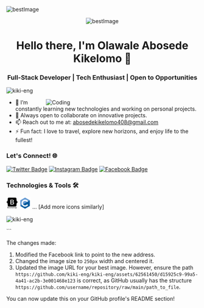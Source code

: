 ![bestImage](https://github.com/kiki-eng/kiki-eng/assets/62561450/d15925c9-99a5-4a41-ac2b-3e001468e123)

<div align="center">
    <img src="https://github.com/kiki-eng/kiki-eng/raw/main/assets/62561450/d15925c9-99a5-4a41-ac2b-3e001468e123" alt="bestImage" width="250px"/>
</div>

<h1 align="center">Hello there, I'm Olawale Abosede Kikelomo 👋</h1>
<h3 align="center">Full-Stack Developer | Tech Enthusiast | Open to Opportunities</h3>

<p align="left"> <img src="https://komarev.com/ghpvc/?username=kiki-eng&label=Profile%20Views&color=0e75b6&style=flat" alt="kiki-eng" /> </p>

<img align="right" alt="Coding" width="400" src="https://p4.wallpaperbetter.com/wallpaper/749/308/1001/anime-code-wallpaper-preview.jpg">

- 🌱 I’m constantly learning new technologies and working on personal projects.
- 🤝 Always open to collaborate on innovative projects.
- 📫 Reach out to me at: [abosedekikelomo408@gmail.com](mailto:abosedekikelomo408@gmail.com)
- ⚡ Fun fact: I love to travel, explore new horizons, and enjoy life to the fullest!

### Let's Connect! 🌐
[![Twitter Badge](https://img.shields.io/twitter/follow/kike_lawale?logo=twitter&style=for-the-badge)](https://twitter.com/kike_lawale)
[![Instagram Badge](https://img.shields.io/badge/-kikel0m0-purple?style=for-the-badge&logo=instagram&logoColor=white)](https://instagram.com/kikel0m0)
[![Facebook Badge](https://img.shields.io/badge/-abosede%20kikelomo-blue?style=for-the-badge&logo=facebook&logoColor=white)](https://www.facebook.com/abosede.kikelomo.125/)

### Technologies & Tools 🛠️
<code><img height="30" src="https://raw.githubusercontent.com/devicons/devicon/master/icons/bootstrap/bootstrap-plain-wordmark.svg"></code>
<code><img height="30" src="https://raw.githubusercontent.com/devicons/devicon/master/icons/c/c-original.svg"></code>
... [Add more icons similarly]
  
<p><img align="center" src="https://github-readme-streak-stats.herokuapp.com/?user=kiki-eng&" alt="kiki-eng" /></p>
```

The changes made:
1. Modified the Facebook link to point to the new address.
2. Changed the image size to `250px` width and centered it.
3. Updated the image URL for your best image. However, ensure the path `https://github.com/kiki-eng/kiki-eng/assets/62561450/d15925c9-99a5-4a41-ac2b-3e001468e123` is correct, as GitHub usually has the structure `https://github.com/username/repository/raw/main/path_to_file`.

You can now update this on your GitHub profile's README section!
